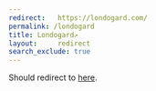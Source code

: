 ```yaml
---
redirect:   https://londogard.com/
permalink: /londogard
title: Londogard↗
layout:     redirect
search_exclude: true
---
```


Should redirect to [here](https://londogard.com/).